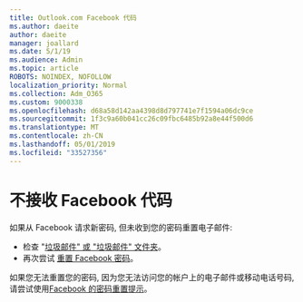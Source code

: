 ```yaml
---
title: Outlook.com Facebook 代码
ms.author: daeite
author: daeite
manager: joallard
ms.date: 5/1/19
ms.audience: Admin
ms.topic: article
ROBOTS: NOINDEX, NOFOLLOW
localization_priority: Normal
ms.collection: Adm_O365
ms.custom: 9000338
ms.openlocfilehash: d68a58d142aa4398d8d797741e7f1594a06dc9ce
ms.sourcegitcommit: 1f3c9a60b041cc26c09fbc6485b92a8e44f500d6
ms.translationtype: MT
ms.contentlocale: zh-CN
ms.lasthandoff: 05/01/2019
ms.locfileid: "33527356"
---
```

# <a name="not-receiving-facebook-codes"></a>不接收 Facebook 代码

如果从 Facebook 请求新密码, 但未收到您的密码重置电子邮件:

- 检查 "[垃圾邮件" 或 "垃圾邮件" 文件夹](https://outlook.live.com/mail/junkemail)。
- 再次尝试 [重置 Facebook 密码](https://www.facebook.com/help/213395615347144?helpref=faq_content)。

如果您无法重置您的密码, 因为您无法访问您的帐户上的电子邮件或移动电话号码, 请尝试使用[Facebook 的密码重置提示](https://www.facebook.com/help/218815984812734)。